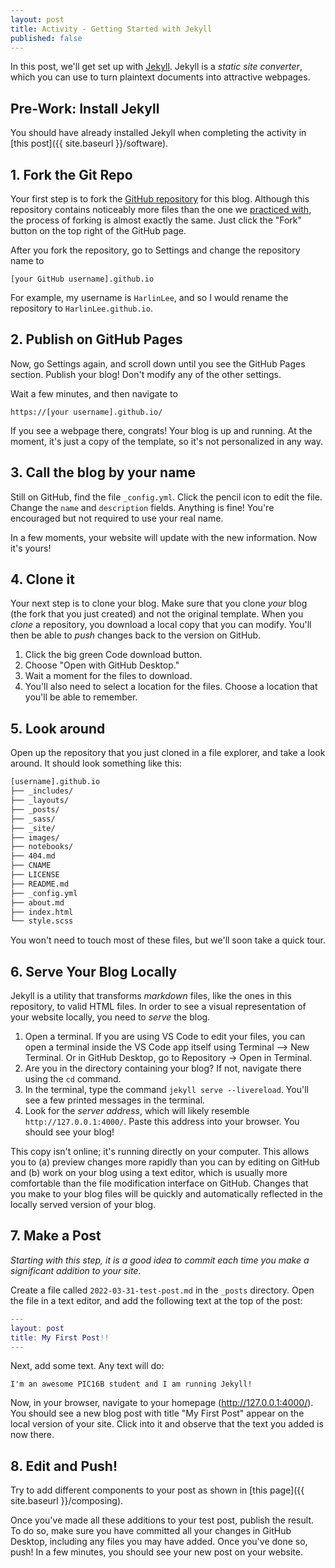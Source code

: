 ```yaml
---
layout: post
title: Activity - Getting Started with Jekyll
published: false
---
```


In this post, we'll get set up with [Jekyll](https://jekyllrb.com/). Jekyll is a *static site converter*, which you can use to turn plaintext documents into attractive webpages. 

## Pre-Work: Install Jekyll

You should have already installed Jekyll when completing the activity in [this post]({{ site.baseurl }}/software).

## 1. Fork the Git Repo

Your first step is to fork the [GitHub repository](https://github.com/HarlinLee/HarlinLee.github.io) for this blog. Although this repository contains noticeably more files than the one we [practiced with](https://github.com/PIC16B/git-practice), the process of forking is almost exactly the same. Just click the "Fork" button on the top right of the GitHub page. 

After you fork the repository, go to Settings and change the repository name to 

```
[your GitHub username].github.io
```

For example, my username is `HarlinLee`, and so I would rename the repository to `HarlinLee.github.io`.

## 2. Publish on GitHub Pages

Now, go Settings again, and scroll down until you see the GitHub Pages section. Publish your blog! Don't modify any of the other settings. 

Wait a few minutes, and then navigate to 

```
https://[your username].github.io/
```

If you see a webpage there, congrats! Your blog is up and running. At the moment, it's just a copy of the template, so it's not personalized in any way. 

## 3. Call the blog by your name

Still on GitHub, find the file `_config.yml`. Click the pencil icon to edit the file. Change the `name` and `description` fields. Anything is fine! You're encouraged but not required to use your real name. 

In a few moments, your website will update with the new information. Now it's yours! 


## 4. Clone it

Your next step is to clone your blog. Make sure that you clone *your* blog (the fork that you just created) and not the original template. When you *clone* a repository, you download a local copy that you can modify. You'll then be able to *push* changes back to the version on GitHub. 

1. Click the big green Code download button. 
2. Choose "Open with GitHub Desktop."
3. Wait a moment for the files to download. 
4. You'll also need to select a location for the files. Choose a location that you'll be able to remember. 

## 5. Look around

Open up the repository that you just cloned in a file explorer, and take a look around. It should look something like this: 

```bash
[username].github.io
├── _includes/
├── _layouts/
├── _posts/
├── _sass/
├── _site/
├── images/
├── notebooks/
├── 404.md
├── CNAME
├── LICENSE
├── README.md
├── _config.yml
├── about.md
├── index.html
└── style.scss
```

You won't need to touch most of these files, but we'll soon take a quick tour. 

## 6. Serve Your Blog Locally

Jekyll is a utility that transforms *markdown* files, like the ones in this repository, to valid HTML files. In order to see a visual representation of your website locally, you need to *serve* the blog. 

1. Open a terminal. If you are using VS Code to edit your files, you can open a terminal inside the VS Code app itself using Terminal --> New Terminal. Or in GitHub Desktop, go to Repository -> Open in Terminal. 
2. Are you in the directory containing your blog? If not, navigate there using the `cd` command. 
3. In the terminal, type the command `jekyll serve --livereload`. You'll see a few printed messages in the terminal. 
4. Look for the *server address*, which will likely resemble `http://127.0.0.1:4000/`. Paste this address into your browser. You should see your blog! 

This copy isn't online; it's running directly on your computer. This allows you to (a) preview changes more rapidly than you can by editing on GitHub and (b) work on your blog using a text editor, which is usually more comfortable than the file modification interface on GitHub. Changes that you make to your blog files will be quickly and automatically reflected in the locally served version of your blog.

## 7. Make a Post

*Starting with this step, it is a good idea to commit each time you make a significant addition to your site.*

Create a file called `2022-03-31-test-post.md` in the `_posts` directory. Open the file in a text editor, and add the following text at the top of the post: 

```m
---
layout: post
title: My First Post!! 
---
```

Next, add some text. Any text will do: 

```
I'm an awesome PIC16B student and I am running Jekyll! 
```

Now, in your browser, navigate to your homepage (http://127.0.0.1:4000/). You should see a new blog post with title "My First Post" appear on the local version of your site. Click into it and observe that the text you added is now there. 

## 8. Edit and Push!

Try to add different components to your post as shown in [this page]({{ site.baseurl }}/composing).

Once you've made all these additions to your test post, publish the result. To do so, make sure you have committed all your changes in GitHub Desktop, including any files you may have added. Once you've done so, push! In a few minutes, you should see your new post on your website. 


